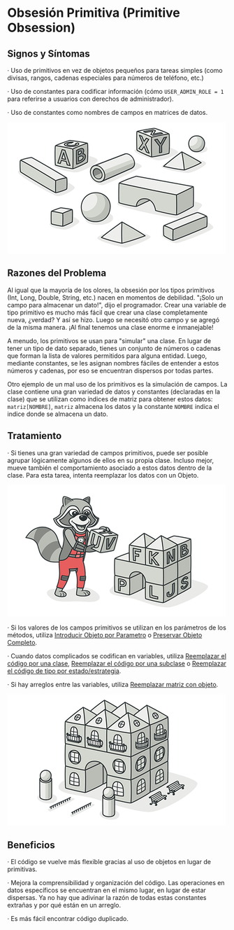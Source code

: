 # Obsesión Primitiva (Primitive Obsession)

## Signos y Síntomas

· Uso de primitivos en vez de objetos pequeños para tareas simples (como divisas, rangos, cadenas especiales para números de teléfono, etc.) 

· Uso de constantes para codificar información (cómo `USER_ADMIN_ROLE = 1` para referirse a usuarios con derechos de administrador).

· Uso de constantes como nombres de campos en matrices de datos.

![Dibujo Obsesión Primitiva 1](./assets/primitive-obsession-01.png)

## Razones del Problema
 
Al igual que la mayoría de los olores, la obsesión por los tipos primitivos (Int, Long, Double, String, etc.) nacen en momentos de debilidad. "¡Solo un campo para almacenar un dato!", dijo el programador. Crear una variable de tipo primitivo es mucho más fácil que crear una clase completamente nueva, ¿verdad? Y así se hizo. Luego se necesitó otro campo y se agregó de la misma manera. ¡Al final tenemos una clase enorme e inmanejable!

A menudo, los primitivos se usan para "simular" una clase. En lugar de tener un tipo de dato separado, tienes un conjunto de números o cadenas que forman la lista de valores permitidos para alguna entidad. Luego, mediante constantes, se les asignan nombres fáciles de entender a estos números y cadenas, por eso se encuentran dispersos por todas partes.

Otro ejemplo de un mal uso de los primitivos es la simulación de campos. La clase contiene una gran variedad de datos y constantes (declaradas en la clase) que se utilizan como índices de matriz para obtener estos datos: `matriz[NOMBRE]`, `matriz` almacena los datos y la constante `NOMBRE` indica el indice donde se almacena un dato.

## Tratamiento

· Si tienes una gran variedad de campos primitivos, puede ser posible agrupar lógicamente algunos de ellos en su propia clase. Incluso mejor, mueve también el comportamiento asociado a estos datos dentro de la clase. Para esta tarea, intenta reemplazar los datos con un Objeto.

![Dibujo Obsesión Primitiva 2](./assets/primitive-obsession-02.png)

· Si los valores de los campos primitivos se utilizan en los parámetros de los métodos, utiliza [Introducir Objeto por Parametro](../RefactoringPattern/IntroduceParameterObject.md) o [Preservar Objeto Completo](../RefactoringPattern/PreserveWholeObject.md).

· Cuando datos complicados se codifican en variables, utiliza [Reemplazar el código por una clase](../RefactoringPattern/ReplaceTypeCodeWithClass.md), [Reemplazar el código por una subclase](../RefactoringPattern/ReplaceTypeCodewithSubclasses.md) o [Reemplazar el código de tipo por estado/estrategia](../RefactoringPattern/ReplaceTypeCodeWithStateStrategy.md).

· Si hay arreglos entre las variables, utiliza [Reemplazar matriz con objeto](../RefactoringPattern/ReplaceArrayWithObject.md).

![Dibujo Obsesión Primitiva 3](./assets/primitive-obsession-03.png)

## Beneficios

· El código se vuelve más flexible gracias al uso de objetos en lugar de primitivas.

· Mejora la comprensibilidad y organización del código. Las operaciones en datos específicos se encuentran en el mismo lugar, en lugar de estar dispersas. Ya no hay que adivinar la razón de todas estas constantes extrañas y por qué están en un arreglo.

· Es más fácil encontrar código duplicado.